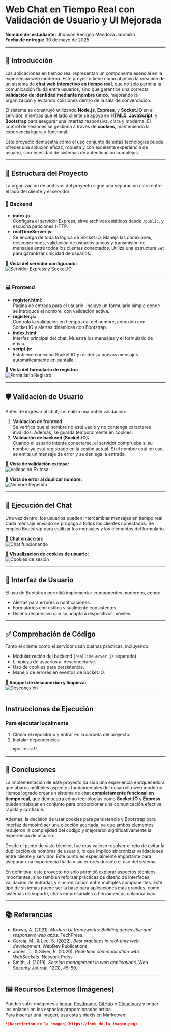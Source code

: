 # Web Chat en Tiempo Real con Validación de Usuario y UI Mejorada

**Nombre del estudiante:** Jhonson Benigno Mendoza Jaramillo  
**Fecha de entrega:** 30 de mayo de 2025  

---

## 🧠 Introducción

Las aplicaciones en tiempo real representan un componente esencial en la experiencia web moderna. Este proyecto tiene como objetivo la creación de un sistema de **chat web interactivo en tiempo real**, que no solo permita la comunicación fluida entre usuarios, sino que garantice una correcta **validación de identidad mediante nombre único**, mejorando la organización y evitando colisiones dentro de la sala de conversación.

El sistema se construyó utilizando **Node.js**, **Express**, y **Socket.IO** en el servidor, mientras que el lado cliente se apoya en **HTML5**, **JavaScript**, y **Bootstrap** para asegurar una interfaz responsiva, clara y moderna. El control de sesiones se gestiona a través de **cookies**, manteniendo la experiencia ligera y funcional.

Este proyecto demuestra cómo el uso conjunto de estas tecnologías puede ofrecer una solución eficaz, robusta y con excelente experiencia de usuario, sin necesidad de sistemas de autenticación complejos.

---

## 🧱 Estructura del Proyecto

La organización de archivos del proyecto sigue una separación clara entre el lado del cliente y el servidor:


### 🔌 Backend

- **index.js:**  
  Configura el servidor Express, sirve archivos estáticos desde `/public`, y escucha peticiones HTTP.  
- **realTimeServer.js:**  
  Se encarga de toda la lógica de Socket.IO. Maneja las conexiones, desconexiones, validación de usuarios únicos y transmisión de mensajes entre todos los clientes conectados. Utiliza una estructura `Set` para garantizar unicidad de usuarios.

📸 **Vista del servidor configurado:**  
![Servidor Express y Socket.IO](https://imgur.com/JHSNRAO.png)

---

### 💻 Frontend

- **register.html:**  
  Página de entrada para el usuario. Incluye un formulario simple donde se introduce el nombre, con validación activa.
- **register.js:**  
  Controla la validación en tiempo real del nombre, conexión con Socket.IO y alertas dinámicas con Bootstrap.
- **index.html:**  
  Interfaz principal del chat. Muestra los mensajes y el formulario de envío.
- **script.js:**  
  Establece conexión Socket.IO y renderiza nuevos mensajes automáticamente en pantalla.

📸 **Vista del formulario de registro:**  
![Formulario Registro](https://imgur.com/a/CN3KUy8.png)

---

## 🛡️ Validación de Usuario

Antes de ingresar al chat, se realiza una doble validación:

1. **Validación de frontend:**  
   Se verifica que el nombre no esté vacío y no contenga caracteres inválidos. Además, se guarda temporalmente en cookies.
2. **Validación de backend (Socket.IO):**  
   Cuando el usuario intenta conectarse, el servidor comprueba si su nombre ya está registrado en la sesión actual. Si el nombre está en uso, se emite un mensaje de error y se deniega la entrada.

📸 **Vista de validación exitosa:**  
![Validación Exitosa](https://imgur.com/fzdeBUC.png)

📸 **Vista de error al duplicar nombre:**  
![Nombre Repetido](https://imgur.com/undefined.png)

---

## 💬 Ejecución del Chat

Una vez dentro, los usuarios pueden intercambiar mensajes en tiempo real. Cada mensaje enviado se propaga a todos los clientes conectados. Se emplea Bootstrap para estilizar los mensajes y los elementos del formulario.

📸 **Chat en acción:**  
![Chat funcionando](https://imgur.com/VUezMoI.png)

📸 **Visualización de cookies de usuario:**  
![Cookies de sesión](https://imgur.com/undefined.png)

---

## 🎨 Interfaz de Usuario

El uso de Bootstrap permitió implementar componentes modernos, como:

- Alertas para errores o notificaciones.
- Formularios con estilos visualmente consistentes.
- Diseño responsivo que se adapta a dispositivos móviles.

---

## ✅ Comprobación de Código

Tanto el cliente como el servidor usan buenas prácticas, incluyendo:

- Modularización del backend (`realTimeServer.js` separado).
- Limpieza de usuarios al desconectarse.
- Uso de cookies para persistencia.
- Manejo de errores en eventos de Socket.IO.

📸 **Snippet de desconexión y limpieza:**  
![Desconexión](https://imgur.com/gD4Yj0L.png)

---

## Instrucciones de Ejecución

### Para ejecutar localmente

1. Clonar el repositorio y entrar en la carpeta del proyecto.  
2. Instalar dependencias:  
   ```bash
   npm install

---

## 📌 Conclusiones

La implementación de este proyecto ha sido una experiencia enriquecedora que abarca múltiples aspectos fundamentales del desarrollo web moderno. Hemos logrado crear un sistema de chat **completamente funcional en tiempo real**, que demuestra cómo tecnologías como **Socket.IO** y **Express** pueden trabajar en conjunto para proporcionar una comunicación efectiva, rápida y confiable.

Además, la decisión de usar cookies para persistencia y Bootstrap para interfaz demostró ser una elección acertada, ya que ambos elementos redujeron la complejidad del código y mejoraron significativamente la experiencia de usuario.

Desde el punto de vista técnico, fue muy valioso resolver el reto de evitar la duplicación de nombres de usuario, lo que implicó sincronizar validaciones entre cliente y servidor. Este punto es especialmente importante para asegurar una experiencia fluida y sin errores durante el uso del sistema.

En definitiva, este proyecto no solo permitió explorar aspectos técnicos importantes, sino también reforzar prácticas de diseño de interfaces, validación de entradas y sincronización entre múltiples componentes. Este tipo de sistemas puede ser la base para aplicaciones más grandes, como sistemas de soporte, chats empresariales o herramientas colaborativas.

---

## 📚 Referencias

- Brown, A. (2021). *Modern UI frameworks: Building accessible and responsive web apps*. TechPress.  
- Garcia, M., & Lee, S. (2022). *Best practices in real-time web development*. WebDev Publications.  
- Jones, T., & Silver, R. (2020). *Real-time communication with WebSockets*. Network Press.  
- Smith, J. (2019). *Session management in web applications*. Web Security Journal, 12(3), 45-59.

---

## 🖼️ Recursos Externos (Imágenes)

Puedes subir imágenes a [Imgur](https://imgur.com/), [PostImage](https://postimages.org/), [GitHub](https://github.com/) o [Cloudinary](https://cloudinary.com/) y pegar los enlaces en los espacios proporcionados arriba.  
Para insertar una imagen, usa esta sintaxis en Markdown:

```markdown
![Descripción de la imagen](https://link_de_la_imagen.png)

